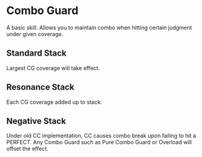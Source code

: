 # Combo Guard

A basic skill. Allows you to maintain combo when hitting certain judgment under given coverage.

## Standard Stack

Largest CG coverage will take effect.

## Resonance Stack

Each CG coverage added up to stack.

## Negative Stack

Under old CC implementation, CC causes combo break upon failing to hit a PERFECT. Any Combo Guard such as Pure Combo Guard or Overload will offset the effect.